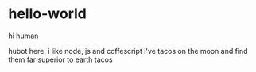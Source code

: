 # hello-world

hi human

hubot here, i like node, js and coffescript
i've tacos on the moon and find them far superior to earth tacos
